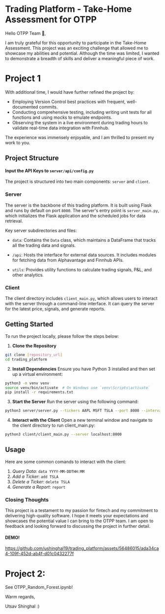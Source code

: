 # Trading Platform - Take-Home Assessment for OTPP

Hello OTPP Team 👋,

I am truly grateful for this opportunity to participate in the Take-Home Assessment. This project was an exciting challenge that allowed me to showcase my abilities and potential. Although the time was limited, I wanted to demonstrate a breadth of skills and deliver a meaningful piece of work.


# Project 1
With additional time, I would have further refined the project by:
- Employing Version Control best practices with frequent, well-documented commits.
- Conducting comprehensive testing, including writing unit tests for all functions and using mocks to emulate endpoints.
- Observing the system in a live environment during trading hours to validate real-time data integration with Finnhub.

The experience was immensely enjoyable, and I am thrilled to present my work to you.

## Project Structure
#### Input the API Keys to `server/api/config.py`

The project is structured into two main components: `server` and `client`.

### Server
The server is the backbone of this trading platform. It is built using Flask and runs by default on port `8000`. The server's entry point is `server_main.py`, which initializes the Flask application and the scheduled jobs for data retrieval.

Key server subdirectories and files:

- `data`: Contains the `Data` class, which maintains a DataFrame that tracks all the trading data and signals.

- `/api`: Hosts the interface for external data sources. It includes modules for fetching data from Alphavantage and Finnhub APIs.

- `utils`: Provides utility functions to calculate trading signals, P&L, and other analytics.

### Client
The client directory includes `client_main.py`, which allows users to interact with the server through a command-line interface. It can query the server for the latest price, signals, and generate reports.

## Getting Started

To run the project locally, please follow the steps below:

1. **Clone the Repository**
```sh
git clone [repository_url]
cd trading_platform
```
2. **Install Dependencies**
Ensure you have Python 3 installed and then set up a virtual environment:
  ```sh
  python3 -m venv venv  
  source venv/bin/activate  # On Windows use `venv\Scripts\activate`
  pip install -r requirements.txt
  ```
3. **Start the Server**
Run the server using the following command:
```sh
python3 server/server.py --tickers AAPL MSFT TSLA --port 8000 --interval 60min
```
4. **Interact with the Client**
Open a new terminal window and navigate to the client directory to run client_main.py:
```sh
python3 client/client_main.py --server localhost:8000
```
## Usage
Here are some common comands to interact with the client:
1. *Query Data*: `data YYYY-MM-DDTHH:MM`
2. *Add a Ticker*: `add TSLA`
3. *Delete a Ticker*: `delete TSLA`
4. *Generate a Report*: `report`

### Closing Thoughts
This project is a testament to my passion for fintech and my commitment to delivering high-quality software. I hope it meets your expectations and showcases the potential value I can bring to the OTPP team.
I am open to feedback and looking forward to discussing the project in further detail.


#### DEMO!
https://github.com/ushinghal19/trading_platform/assets/56486015/ada34ca4-109f-452d-ab4f-d01c0432277f

# Project 2: 
See OTPP_Random_Forest.ipynb!

Warm regards,

Utsav Shinghal :)
